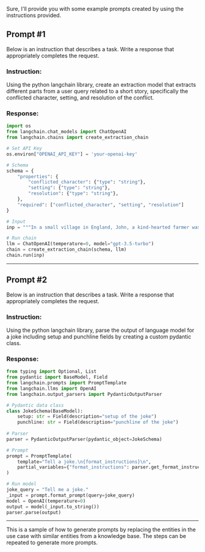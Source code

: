 Sure, I'll provide you with some example prompts created by using the instructions provided. 

Prompt #1
---
Below is an instruction that describes a task. Write a response that appropriately completes the request.

### Instruction:
Using the python langchain library, create an extraction model that extracts different parts from a user query related to a short story, specifically the conflicted character, setting, and resolution of the conflict.

### Response:
```python
import os
from langchain.chat_models import ChatOpenAI
from langchain.chains import create_extraction_chain

# Set API Key
os.environ["OPENAI_API_KEY"] = 'your-openai-key'

# Schema
schema = {
    "properties": {
        "conflicted_character": {"type": "string"},
        "setting": {"type": "string"},
        "resolution": {"type": "string"},
    },
    "required": ["conflicted_character", "setting", "resolution"]
}

# Input 
inp = """In a small village in England, John, a kind-hearted farmer was always in conflict with his greed. One day, he found a treasure in his field. He donated all his wealth to the village and lived happily ever after."""

# Run chain
llm = ChatOpenAI(temperature=0, model="gpt-3.5-turbo")
chain = create_extraction_chain(schema, llm)
chain.run(inp)
```
---

Prompt #2
---
Below is an instruction that describes a task. Write a response that appropriately completes the request.

### Instruction:
Using the python langchain library, parse the output of language model for a joke including setup and punchline fields by creating a custom pydantic class.

### Response:
```python
from typing import Optional, List
from pydantic import BaseModel, Field
from langchain.prompts import PromptTemplate
from langchain.llms import OpenAI
from langchain.output_parsers import PydanticOutputParser

# Pydantic data class
class JokeSchema(BaseModel):
    setup: str = Field(description="setup of the joke")
    punchline: str = Field(description="punchline of the joke")
    
# Parser
parser = PydanticOutputParser(pydantic_object=JokeSchema)

# Prompt
prompt = PromptTemplate(
    template="Tell a joke.\n{format_instructions}\n",
    partial_variables={"format_instructions": parser.get_format_instructions()},
)

# Run model
joke_query = "Tell me a joke."
_input = prompt.format_prompt(query=joke_query)
model = OpenAI(temperature=0)
output = model(_input.to_string())
parser.parse(output)
```
---

This is a sample of how to generate prompts by replacing the entities in the use case with similar entities from a knowledge base. The steps can be repeated to generate more prompts.